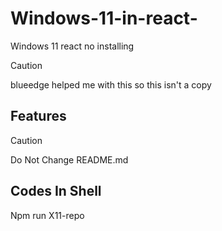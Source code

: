 # Windows-11-in-react-
Windows 11 react no installing
> [!CAUTION]
> blueedge helped me with this so this isn't a copy
## Features 
> [!CAUTION]
> Do Not Change README.md 
## Codes In Shell
Npm run X11-repo
